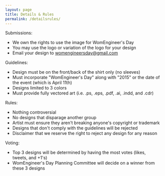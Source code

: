 ```yaml
---
layout: page
title: Details & Rules
permalink: /detailsrules/
---
```


Submissions:
- We own the rights to use the image for WomEngineer's Day
- You may use the logo or variation of the logo for your design
- Email your design to womengineersday@gmail.com

Guidelines:
- Design must be on the front/back of the shirt only (no sleeves)
- Must incorporate "WomEngineer's Day" along with "2015" or the date of the event (which is April 11th)
- Designs limited to 3 colors
- Must provide fully vectored art (i.e. .ps, .eps, .pdf, .ai, .indd, and .cdr)

Rules:
- Nothing controversial
- No designs that disparage another group
- Artist must ensure they aren't breaking anyone's copyright or trademark
- Designs that don't comply with the guidelines will be rejected
- Disclaimer that we reserve the right to reject any design for any reason

Voting:
- Top 3 designs will be determined by having the most votes (likes, tweets, and +1's)
- WomEngineer's Day Planning Committee will decide on a winner from these 3 designs
